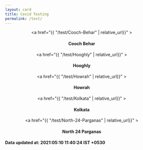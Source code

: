```yaml
---
layout: card
title: Covid Testing
permalink: /test/
---
```

<div align="center">

<a href="{{ "/test/Cooch-Behar" | relative_url}}" >
    <div class="card">
        <h4><b>Cooch Behar</b></h4>
    </div>
</a>
<a href="{{ "/test/Hooghly" | relative_url}}" >
    <div class="card">
        <h4><b>Hooghly</b></h4>
    </div>
</a>
<a href="{{ "/test/Howrah" | relative_url}}" >
    <div class="card">
        <h4><b>Howrah</b></h4>
    </div>
</a>
<a href="{{ "/test/Kolkata" | relative_url}}" >
    <div class="card">
        <h4><b>Kolkata</b></h4>
    </div>
</a>
<a href="{{ "/test/North-24-Parganas" | relative_url}}" >
    <div class="card">
        <h4><b>North 24 Parganas</b></h4>
    </div>
</a>
</div>
<h4> Data updated at: 2021:05:10 11:40:24 IST +0530 </h4>